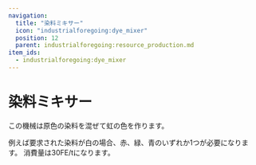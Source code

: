 ```yaml
---
navigation:
  title: "染料ミキサー"
  icon: "industrialforegoing:dye_mixer"
  position: 12
  parent: industrialforegoing:resource_production.md
item_ids:
  - industrialforegoing:dye_mixer
---
```


# 染料ミキサー

この機械は原色の染料を混ぜて虹の色を作ります。

例えば要求された<Color id="gold">染料</Color>が白の場合、<Color id="dark_red">赤<Color id="black">、<Color id="dark_green">緑<Color id="black">、<Color id="dark_blue">青<Color id="black">のいずれか1つが必要になります。
消費量は<Color id="gold">30</Color></Color></Color></Color></Color></Color></Color>FE/tになります。



<Recipe id="industrialforegoing:dye_mixer" />

